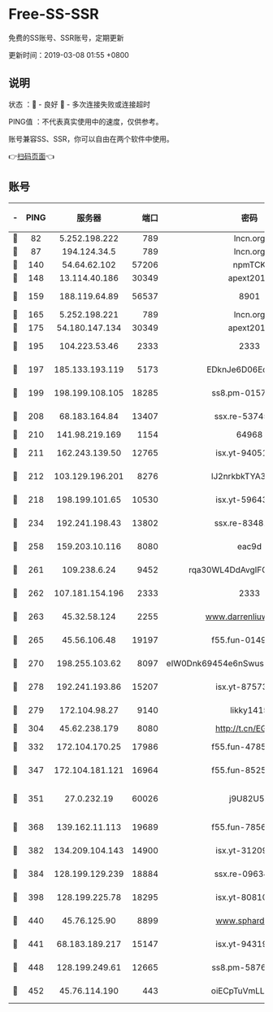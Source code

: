 # Free-SS-SSR

免费的SS账号、SSR账号，定期更新

更新时间：2019-03-08 01:55 +0800

## 说明

状态     ：🙂 - 良好 🙁 - 多次连接失败或连接超时

PING值   ：不代表真实使用中的速度，仅供参考。

账号兼容SS、SSR，你可以自由在两个软件中使用。

👉[扫码页面](https://liesauer.github.io/Free-SS-SSR/)👈

## 账号

|-|PING|服务器|端口|密码|加密方式|区域|
|:----:|:----:|:-----:|-----:|:----:|:----:|:----:|
|🙂|82|5.252.198.222|789|lncn.org|rc4|JP|
|🙂|87|194.124.34.5|789|lncn.org|rc4|JP|
|🙂|140|54.64.62.102|57206|npmTCK|rc4-md5|JP|
|🙂|148|13.114.40.186|30349|apext2019|chacha20|JP|
|🙂|159|188.119.64.89|56537|8901|aes-256-cfb|RU|
|🙂|165|5.252.198.221|789|lncn.org|rc4|JP|
|🙂|175|54.180.147.134|30349|apext2019|chacha20|KR|
|🙂|195|104.223.53.46|2333|2333|aes-256-cfb|US|
|🙂|197|185.133.193.119|5173|EDknJe6D06EoWDaw|aes-256-cfb|US|
|🙂|199|198.199.108.105|18285|ss8.pm-01574549|aes-256-cfb|US|
|🙂|208|68.183.164.84|13407|ssx.re-53745129|aes-256-cfb|US|
|🙂|210|141.98.219.169|1154|64968|chacha20|US|
|🙂|211|162.243.139.50|12765|isx.yt-94051711|aes-256-cfb|US|
|🙂|212|103.129.196.201|8276|lJ2nrkbkTYA30wv0|aes-256-cfb|US|
|🙂|218|198.199.101.65|10530|isx.yt-59643957|aes-256-cfb|US|
|🙂|234|192.241.198.43|13802|ssx.re-83481697|aes-256-cfb|US|
|🙂|258|159.203.10.116|8080|eac9d|aes-256-cfb|CA|
|🙂|261|109.238.6.24|9452|rqa30WL4DdAvgIFG6Fs3znzTa|aes-256-cfb|FR|
|🙂|262|107.181.154.196|2333|2333|aes-256-cfb|US|
|🙂|263|45.32.58.124|2255|www.darrenliuwei.com|aes-256-cfb|JP|
|🙂|265|45.56.106.48|19197|f55.fun-01494565|aes-256-cfb|US|
|🙂|270|198.255.103.62|8097|eIW0Dnk69454e6nSwuspv9DmS201tQ0D|aes-256-cfb|US|
|🙂|278|192.241.193.86|15207|isx.yt-87573617|aes-256-cfb|US|
|🙂|279|172.104.98.27|9140|likky1415|aes-256-cfb|JP|
|🙂|304|45.62.238.179|8080|http://t.cn/EGJIyrl|rc4-md5|CA|
|🙂|332|172.104.170.25|17986|f55.fun-47859679|aes-256-cfb|SG|
|🙂|347|172.104.181.121|16964|f55.fun-85258208|aes-256-cfb|SG|
|🙂|351|27.0.232.19|60026|j9U82U53|xchacha20-ietf-poly1305|HK|
|🙂|368|139.162.11.113|19689|f55.fun-78561248|aes-256-cfb|SG|
|🙂|382|134.209.104.143|14900|isx.yt-31209603|aes-256-cfb|SG|
|🙂|384|128.199.129.239|18884|ssx.re-09634960|aes-256-cfb|SG|
|🙂|398|128.199.225.78|18295|isx.yt-80810845|aes-256-cfb|SG|
|🙂|440|45.76.125.90|8899|www.sphard.com|aes-256-cfb|AU|
|🙂|441|68.183.189.217|15147|isx.yt-94319224|aes-256-cfb|SG|
|🙂|448|128.199.249.61|12665|ss8.pm-58768243|aes-256-cfb|SG|
|🙂|452|45.76.114.190|443|oiECpTuVmLLxk4Ts|aes-256-cfb|AU|
